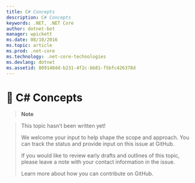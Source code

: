```yaml
---
title: C# Concepts
description: C# Concepts
keywords: .NET, .NET Core
author: dotnet-bot
manager: wpickett
ms.date: 08/10/2016
ms.topic: article
ms.prod: .net-core
ms.technology: .net-core-technologies
ms.devlang: dotnet
ms.assetid: 809148dd-b231-4f2c-bb81-f5bfc426378d
---
```


# 🔧 C# Concepts

> **Note**

> This topic hasn’t been written yet! 
>
> We welcome your input to help shape the scope and approach. You can track the status and provide input on this issue at GitHub.
>
> If you would like to review early drafts and outlines of this topic, please leave a note with your contact information in the issue.
>
> Learn more about how you can contribute on GitHub.